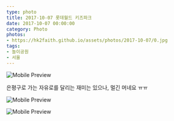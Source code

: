 ```yaml
---
type: photo
title: 2017-10-07 롯데월드 키즈파크
date: 2017-10-07 00:00:00
category: Photo
photos:
- https://hk2faith.github.io/assets/photos/2017-10-07/0.jpg
tags:
- 놀이공원
- 서울
---
```


<!-- more -->

![Mobile Preview](https://hk2faith.github.io/assets/photos/2017-10-07/1.jpg)

은평구로 가는 자유로를 달리는 재미는 있으나, 멀긴 머네요 ㅠㅠ

![Mobile Preview](https://hk2faith.github.io/assets/photos/2017-10-07/11.jpg)

![Mobile Preview](https://hk2faith.github.io/assets/photos/2017-10-07/12.jpg)

